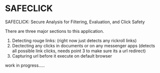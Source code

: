 # SAFECLICK
SAFECLICK: Secure Analysis for Filtering, Evaluation, and Click Safety


There are three major sections to this application.

1) Detecting rouge links: (right now just detects any rickroll links)
2) Dectecting any clicks in documents or on any messenger apps (detects all possible link clicks, needs point 3 to make sure its a url redirect)
3) Capturing url before it execute on default browser


 work in progress.....


